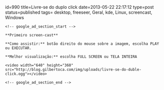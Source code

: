 id=990
title=Livre-se do duplo click
date=2013-05-22 22:17:12
type=post
status=published
tags= desktop, freeseer, Geral, kde, Linux, screencast, Windows
~~~~~~
<!-- google_ad_section_start -->

**Primeiro screen-cast**

**Como assistir:** botão direito do mouse sobre a imagem, escolha PLAY ou EXECUTAR. 

**Melhor visualização:** escolha FULL SCREEN ou TELA INTEIRA

<video width="640" height="360" src="http://blog.gilbertoca.com/img/uploads/livre-se-do-duble-click.ogg"></video>

<!-- google_ad_section_end -->